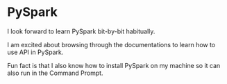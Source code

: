 # PySpark

I look forward to learn PySpark bit-by-bit habitually. 

I am excited about browsing through the documentations to learn how to use API in PySpark. 

Fun fact is that I also know how to install PySpark on my machine so it can also run in the Command Prompt. 
